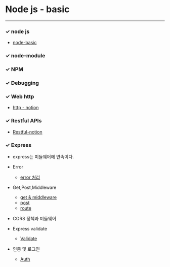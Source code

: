 # Node js - basic

---

### ✓ node js

- [node-basic](https://www.notion.so/Node-1953068015304469a610c39eda9a4180)

### ✓ node-module

### ✓ NPM

### ✓ Debugging

### ✓ Web http

- [http - notion](https://www.notion.so/HTTP-7bb559a6192a492885ee9fe98d24f798)

### ✓ Restful APIs

- [Restful-notion](https://www.notion.so/RESTful-REST-1285e20a3bc041f5bc69f429c96b28ff)

### ✓ Express

- express는 미들웨어에 연속이다.
- Error
  - [error 처리](https://www.notion.so/Error-c51ddc2ebd6c4c70abc3f9a8bf464f25)
- Get,Post,Middleware
  - [get & middleware](https://www.notion.so/Get-Middleware-77724623b1094c80b571c60b0e7f3e0f)
  - [post](https://www.notion.so/Post-37e8cd46859448b7a0e1b07f71b121c4)
  - [route](https://www.notion.so/Router-4a376aff31254f4b90767dd424f52dfc)
- CORS 정책과 미들웨어

- Express validate

  - [Validate](https://www.notion.so/Validation-7ceef80a3dee4f78b1d65b7f66bf4b6c)

- 인증 및 로그인
  - [Auth](https://www.notion.so/Authentication-9e779d8969f94429b91b928f730bf203)
